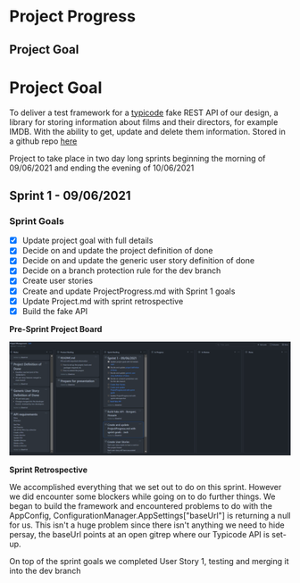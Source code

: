 # Project Progress

## Project Goal

# Project Goal
To deliver a test framework for a [typicode](https://my-json-server.typicode.com/) fake REST API of our design, a library for storing information about films and their directors, for example IMDB. With the ability to get, update and delete them information. Stored in a github repo [here](https://github.com/Bongiboy777/APITesting)

Project to take place in two day long sprints beginning the morning of  09/06/2021 and ending the evening of 10/06/2021

## Sprint 1 - 09/06/2021

### Sprint Goals

- [x] Update project goal with full details
- [x] Decide on and update the project definition of done
- [x] Decide on and update the generic user story definition of done
- [x] Decide on a branch protection rule for the dev branch
- [x] Create user stories
- [x] Create and update ProjectProgress.md with Sprint 1 goals
- [x] Update Project.md with sprint retrospective
- [x] Build the fake API

**Pre-Sprint Project Board**

![image-20210609111728466](ProjectProgressImages/sprint1_presprint_projectboard.png)

**Sprint Retrospective**

We accomplished everything that we set out to do on this sprint. However we did encounter some blockers while going on to do further things. We began to build the framework and encountered problems to do with the AppConfig, ConfigurationManager.AppSettings["baseUrl"] is returning a null for us. This isn't a huge problem since there isn't anything we need to hide persay, the baseUrl points at an open gitrep where our Typicode API is set-up. 

On top of the sprint goals we completed User Story 1, testing and merging it into the dev branch 

